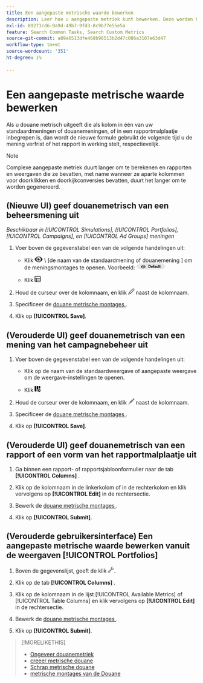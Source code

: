 ```yaml
---
title: Een aangepaste metrische waarde bewerken
description: Leer hoe u aangepaste metriek kunt bewerken. Deze worden berekend op basis van standaardmeetwaarden.
exl-id: 89271cd6-0a9d-49b7-9fd3-8c9b77e55e5a
feature: Search Common Tasks, Search Custom Metrics
source-git-commit: a89a6513dfe468b98513b2d47c086a3107e63d47
workflow-type: tm+mt
source-wordcount: '351'
ht-degree: 1%

---
```


# Een aangepaste metrische waarde bewerken

Als u douane metrisch uitgeeft die als kolom in één van uw standaardmeningen of douanemeningen, of in een rapportmalplaatje inbegrepen is, dan wordt de nieuwe formule gebruikt de volgende tijd u de mening verfrist of het rapport in werking stelt, respectievelijk.

>[!NOTE]
>
>Complexe aangepaste metriek duurt langer om te berekenen en rapporten en weergaven die ze bevatten, met name wanneer ze aparte kolommen voor doorklikken en doorkijkconversies bevatten, duurt het langer om te worden gegenereerd.

## (Nieuwe UI) geef douanemetrisch van een beheersmening uit

*Beschikbaar in [!UICONTROL Simulations], [!UICONTROL Portfolios], [!UICONTROL Campaigns], en [!UICONTROL Ad Groups] meningen*

1. Voer boven de gegevenstabel een van de volgende handelingen uit:

   * Klik ![ selecteur van de Mening ](/help/search-social-commerce/assets/view.png " selecteur van de Mening ") \ [de naam van de standaardmening of douanemening \] om de meningsmontages te openen. Voorbeeld: ![Voorbeeldweergave](/help/search-social-commerce/assets/view-selector-example.png "Voorbeeldweergave")

   * Klik ![ de Kolommen van de Douane van 0} Douane ](/help/search-social-commerce/assets/custom-columns-new.png " om de montages van de kolomconfiguratie te openen.")

1. Houd de curseur over de kolomnaam, en klik ![ uitgeven ](/help/search-social-commerce/assets/edit-new.png " ") naast de kolomnaam.

1. Specificeer de [ douane metrische montages ](custom-metric-settings.md).

1. Klik op **[!UICONTROL Save]**.

## (Verouderde UI) geef douanemetrisch van een mening van het campagnebeheer uit

1. Voer boven de gegevenstabel een van de volgende handelingen uit:

   * Klik op de naam van de standaardweergave of aangepaste weergave om de weergave-instellingen te openen.

   * Klik ![ de Kolommen van de Douane van 0} Douane ](/help/search-social-commerce/assets/custom-columns.png " om de montages van de kolomconfiguratie te openen.")

1. Houd de curseur over de kolomnaam, en klik ![ uitgeven ](/help/search-social-commerce/assets/edit.png " ") naast de kolomnaam.

1. Specificeer de [ douane metrische montages ](custom-metric-settings.md).

1. Klik op **[!UICONTROL Save]**.

## (Verouderde UI) geef douanemetrisch van een rapport of een vorm van het rapportmalplaatje uit

1. Ga binnen een rapport- of rapportsjabloonformulier naar de tab **[!UICONTROL Columns]** .

1. Klik op de kolomnaam in de linkerkolom of in de rechterkolom en klik vervolgens op **[!UICONTROL Edit]** in de rechtersectie.

1. Bewerk de [ douane metrische montages ](custom-metric-settings.md).

1. Klik op **[!UICONTROL Submit]**.

## (Verouderde gebruikersinterface) Een aangepaste metrische waarde bewerken vanuit de weergaven [!UICONTROL Portfolios]

1. Boven de gegevenslijst, geeft de klik ![ Geselecteerde Mening ](/help/search-social-commerce/assets/view-settings.png " uit Geselecteerde Mening ").

1. Klik op de tab **[!UICONTROL Columns]** .

1. Klik op de kolomnaam in de lijst [!UICONTROL Available Metrics] of [!UICONTROL Table Columns] en klik vervolgens op **[!UICONTROL Edit]** in de rechtersectie.

1. Bewerk de [ douane metrische montages ](custom-metric-settings.md).

1. Klik op **[!UICONTROL Submit]**.

>[!MORELIKETHIS]
>
>* [ Ongeveer douanemetriek ](custom-metric-about.md)
>* [ creeer metrische douane ](custom-metric-create.md)
>* [ Schrap metrische douane ](custom-metric-delete.md)
>* [ metrische montages van de Douane ](custom-metric-settings.md)
